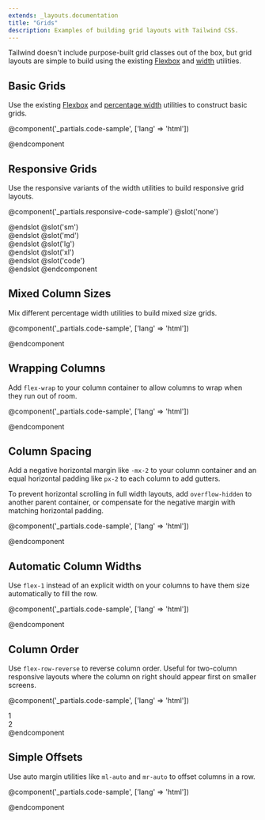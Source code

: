 ```yaml
---
extends: _layouts.documentation
title: "Grids"
description: Examples of building grid layouts with Tailwind CSS.
---
```


Tailwind doesn't include purpose-built grid classes out of the box, but grid layouts are simple to build using the existing [Flexbox](/docs/flexbox-display) and [width](/docs/width) utilities.

## Basic Grids

Use the existing [Flexbox](/docs/flexbox-display) and [percentage width](/docs/width) utilities to construct basic grids.

@component('_partials.code-sample', ['lang' => 'html'])
<!-- Full width column -->
<div class="flex mb-4">
  <div class="w-full bg-gray-500 h-12"></div>
</div>

<!-- Two columns -->
<div class="flex mb-4">
  <div class="w-1/2 bg-gray-400 h-12"></div>
  <div class="w-1/2 bg-gray-500 h-12"></div>
</div>

<!-- Three columns -->
<div class="flex mb-4">
  <div class="w-1/3 bg-gray-400 h-12"></div>
  <div class="w-1/3 bg-gray-500 h-12"></div>
  <div class="w-1/3 bg-gray-400 h-12"></div>
</div>

<!-- Four columns -->
<div class="flex mb-4">
  <div class="w-1/4 bg-gray-500 h-12"></div>
  <div class="w-1/4 bg-gray-400 h-12"></div>
  <div class="w-1/4 bg-gray-500 h-12"></div>
  <div class="w-1/4 bg-gray-400 h-12"></div>
</div>

<!-- Five columns -->
<div class="flex mb-4">
  <div class="w-1/5 bg-gray-500 h-12"></div>
  <div class="w-1/5 bg-gray-400 h-12"></div>
  <div class="w-1/5 bg-gray-500 h-12"></div>
  <div class="w-1/5 bg-gray-400 h-12"></div>
  <div class="w-1/5 bg-gray-500 h-12"></div>
</div>

<!-- Six columns -->
<div class="flex">
  <div class="w-1/6 bg-gray-400 h-12"></div>
  <div class="w-1/6 bg-gray-500 h-12"></div>
  <div class="w-1/6 bg-gray-400 h-12"></div>
  <div class="w-1/6 bg-gray-500 h-12"></div>
  <div class="w-1/6 bg-gray-400 h-12"></div>
  <div class="w-1/6 bg-gray-500 h-12"></div>
</div>
@endcomponent

## Responsive Grids

Use the responsive variants of the width utilities to build responsive grid layouts.

@component('_partials.responsive-code-sample')
@slot('none')
<div class="flex flex-wrap">
  <div class="h-12 w-full mb-4 bg-gray-500"></div>
  <div class="h-12 w-full mb-4 bg-gray-400"></div>
  <div class="h-12 w-full mb-4 bg-gray-500"></div>
  <div class="h-12 w-full mb-4 bg-gray-400"></div>
  <div class="h-12 w-full mb-4 bg-gray-500"></div>
  <div class="h-12 w-full mb-4 bg-gray-400"></div>
</div>
@endslot
@slot('sm')
<div class="flex flex-wrap">
  <div class="h-12 w-1/2 mb-4 bg-gray-500"></div>
  <div class="h-12 w-1/2 mb-4 bg-gray-400"></div>
  <div class="h-12 w-1/2 mb-4 bg-gray-500"></div>
  <div class="h-12 w-1/2 mb-4 bg-gray-400"></div>
  <div class="h-12 w-1/2 mb-4 bg-gray-500"></div>
  <div class="h-12 w-1/2 mb-4 bg-gray-400"></div>
</div>
@endslot
@slot('md')
<div class="flex flex-wrap">
  <div class="h-12 w-1/3 mb-4 bg-gray-500"></div>
  <div class="h-12 w-1/3 mb-4 bg-gray-400"></div>
  <div class="h-12 w-1/3 mb-4 bg-gray-500"></div>
  <div class="h-12 w-1/3 mb-4 bg-gray-400"></div>
  <div class="h-12 w-1/3 mb-4 bg-gray-500"></div>
  <div class="h-12 w-1/3 mb-4 bg-gray-400"></div>
</div>
@endslot
@slot('lg')
<div class="flex flex-wrap">
  <div class="h-12 w-1/4 mb-4 bg-gray-500"></div>
  <div class="h-12 w-1/4 mb-4 bg-gray-400"></div>
  <div class="h-12 w-1/4 mb-4 bg-gray-500"></div>
  <div class="h-12 w-1/4 mb-4 bg-gray-400"></div>
  <div class="h-12 w-1/2 mb-4 bg-gray-500"></div>
  <div class="h-12 w-1/2 mb-4 bg-gray-400"></div>
</div>
@endslot
@slot('xl')
<div class="flex flex-wrap">
  <div class="h-12 w-1/6 mb-4 bg-gray-500"></div>
  <div class="h-12 w-1/6 mb-4 bg-gray-400"></div>
  <div class="h-12 w-1/6 mb-4 bg-gray-500"></div>
  <div class="h-12 w-1/6 mb-4 bg-gray-400"></div>
  <div class="h-12 w-1/6 mb-4 bg-gray-500"></div>
  <div class="h-12 w-1/6 mb-4 bg-gray-400"></div>
</div>
@endslot
@slot('code')
<div class="flex flex-wrap">
  <div class="none:w-full sm:w-1/2 md:w-1/3 lg:w-1/4 xl:w-1/6 mb-4 bg-gray-500"></div>
  <div class="none:w-full sm:w-1/2 md:w-1/3 lg:w-1/4 xl:w-1/6 mb-4 bg-gray-400"></div>
  <div class="none:w-full sm:w-1/2 md:w-1/3 lg:w-1/4 xl:w-1/6 mb-4 bg-gray-500"></div>
  <div class="none:w-full sm:w-1/2 md:w-1/3 lg:w-1/4 xl:w-1/6 mb-4 bg-gray-400"></div>
  <div class="none:w-full sm:w-1/2 md:w-1/3 lg:w-1/2 xl:w-1/6 mb-4 bg-gray-500"></div>
  <div class="none:w-full sm:w-1/2 md:w-1/3 lg:w-1/2 xl:w-1/6 mb-4 bg-gray-400"></div>
</div>
@endslot
@endcomponent

## Mixed Column Sizes

Mix different percentage width utilities to build mixed size grids.

@component('_partials.code-sample', ['lang' => 'html'])
<!-- Narrower side column -->
<div class="flex mb-4">
  <div class="w-3/4 bg-gray-500 h-12"></div>
  <div class="w-1/4 bg-gray-400 h-12"></div>
</div>

<!-- Wide center column -->
<div class="flex">
  <div class="w-1/5 bg-gray-500 h-12"></div>
  <div class="w-3/5 bg-gray-400 h-12"></div>
  <div class="w-1/5 bg-gray-500 h-12"></div>
</div>
@endcomponent

## Wrapping Columns

Add `flex-wrap` to your column container to allow columns to wrap when they run out of room.

@component('_partials.code-sample', ['lang' => 'html'])
<div class="flex flex-wrap -mb-4">
  <div class="w-1/3 mb-4 bg-gray-400 h-12"></div>
  <div class="w-1/3 mb-4 bg-gray-500 h-12"></div>
  <div class="w-1/3 mb-4 bg-gray-400 h-12"></div>
  <div class="w-1/3 mb-4 bg-gray-500 h-12"></div>
  <div class="w-1/3 mb-4 bg-gray-400 h-12"></div>
</div>
@endcomponent

## Column Spacing

Add a negative horizontal margin like `-mx-2` to your column container and an equal horizontal padding like `px-2` to each column to add gutters.

To prevent horizontal scrolling in full width layouts, add `overflow-hidden` to another parent container, or compensate for the negative margin with matching horizontal padding.

@component('_partials.code-sample', ['lang' => 'html'])
<div class="px-2">
  <div class="flex -mx-2">
    <div class="w-1/3 px-2">
      <div class="bg-gray-400 h-12"></div>
    </div>
    <div class="w-1/3 px-2">
      <div class="bg-gray-500 h-12"></div>
    </div>
    <div class="w-1/3 px-2">
      <div class="bg-gray-400 h-12"></div>
    </div>
  </div>
</div>
@endcomponent

## Automatic Column Widths

Use `flex-1` instead of an explicit width on your columns to have them size automatically to fill the row.

@component('_partials.code-sample', ['lang' => 'html'])
<!-- Full width column -->
<div class="flex mb-4">
  <div class="flex-1 bg-gray-500 h-12"></div>
</div>

<!-- Five columns -->
<div class="flex mb-4">
  <div class="flex-1 bg-gray-400 h-12"></div>
  <div class="flex-1 bg-gray-500 h-12"></div>
  <div class="flex-1 bg-gray-400 h-12"></div>
  <div class="flex-1 bg-gray-500 h-12"></div>
  <div class="flex-1 bg-gray-400 h-12"></div>
</div>

<!-- Seven columns -->
<div class="flex mb-4">
  <div class="flex-1 bg-gray-400 h-12"></div>
  <div class="flex-1 bg-gray-500 h-12"></div>
  <div class="flex-1 bg-gray-400 h-12"></div>
  <div class="flex-1 bg-gray-500 h-12"></div>
  <div class="flex-1 bg-gray-400 h-12"></div>
  <div class="flex-1 bg-gray-500 h-12"></div>
  <div class="flex-1 bg-gray-400 h-12"></div>
</div>

<!-- Eleven columns -->
<div class="flex mb-4">
  <div class="flex-1 bg-gray-400 h-12"></div>
  <div class="flex-1 bg-gray-500 h-12"></div>
  <div class="flex-1 bg-gray-400 h-12"></div>
  <div class="flex-1 bg-gray-500 h-12"></div>
  <div class="flex-1 bg-gray-400 h-12"></div>
  <div class="flex-1 bg-gray-500 h-12"></div>
  <div class="flex-1 bg-gray-400 h-12"></div>
  <div class="flex-1 bg-gray-500 h-12"></div>
  <div class="flex-1 bg-gray-400 h-12"></div>
  <div class="flex-1 bg-gray-500 h-12"></div>
  <div class="flex-1 bg-gray-400 h-12"></div>
</div>
@endcomponent

## Column Order

Use `flex-row-reverse` to reverse column order. Useful for two-column responsive layouts where the column on right should appear first on smaller screens.

@component('_partials.code-sample', ['lang' => 'html'])
<div class="flex md:flex-row-reverse flex-wrap">
  <div class="w-full md:w-3/4 bg-gray-500 p-4 text-center text-gray-200">1</div>
  <div class="w-full md:w-1/4 bg-gray-400 p-4 text-center text-gray-700">2</div>
</div>
@endcomponent

## Simple Offsets

Use auto margin utilities like `ml-auto` and `mr-auto` to offset columns in a row.

@component('_partials.code-sample', ['lang' => 'html'])
<div class="flex flex-wrap">
  <div class="w-1/3 ml-auto bg-gray-500 h-12"></div>
  <div class="w-1/3 mr-auto bg-gray-400 h-12"></div>
</div>
@endcomponent

